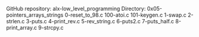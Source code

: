 GitHub repository: alx-low_level_programming
Directory: 0x05-pointers_arrays_strings
0-reset_to_98.c  100-atoi.c  101-keygen.c  1-swap.c  2-strlen.c  3-puts.c  4-print_rev.c  5-rev_string.c  6-puts2.c  7-puts_half.c 8-print_array.c  9-strcpy.c
